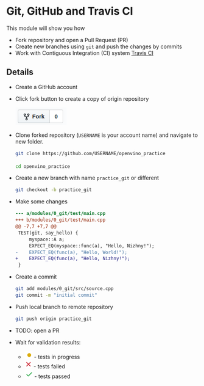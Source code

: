 # Git, GitHub and Travis CI

This module will show you how
* Fork repository and open a Pull Request (PR)
* Create new branches using `git` and push the changes by commits
* Work with Contiguous Integration (CI) system [Travis CI](https://travis-ci.org/)

## Details
* Create a GitHub account
* Click fork button to create a copy of origin repository

    ![](../../data/git_fork.png)

* Clone forked repository (`USERNAME` is your account name) and navigate to new folder.

    ```bash
    git clone https://github.com/USERNAME/openvino_practice

    cd openvino_practice
    ```
* Create a new branch with name `practice_git` or different

    ```bash
    git checkout -b practice_git
    ```

* Make some changes

    ```patch
    --- a/modules/0_git/test/main.cpp
    +++ b/modules/0_git/test/main.cpp
    @@ -7,7 +7,7 @@
     TEST(git, say_hello) {
         myspace::A a;
         EXPECT_EQ(myspace::func(a), "Hello, Nizhny!");
    -    EXPECT_EQ(func(a), "Hello, World!");
    +    EXPECT_EQ(func(a), "Hello, Nizhny!");
     }
    ```

* Create a commit

    ```bash
    git add modules/0_git/src/source.cpp
    git commit -m "initial commit"
    ```

* Push local branch to remote repository

    ```bash
    git push origin practice_git
    ```

* TODO: open a PR

* Wait for validation results:
    * ![](../../data/git_ci_progress.png) - tests in progress
    * ![](../../data/git_ci_failed.png) - tests failed
    * ![](../../data/git_ci_passed.png) - tests passed
